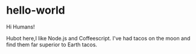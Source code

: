 # hello-world
Hi Humans!


Hubot here,I like Node.js and Coffeescript.
I've had tacos on the moon and find them far superior to Earth tacos.
